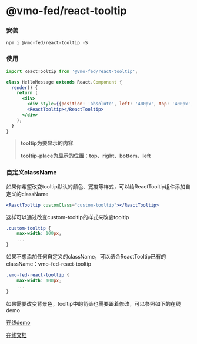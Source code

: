 # @vmo-fed/react-tooltip

### 安装

```shell
npm i @vmo-fed/react-tooltip -S
```

### 使用

```jsx
import ReactTooltip from '@vmo-fed/react-tooltip';

class HelloMessage extends React.Component {
  render() {
    return (
      <div>
        <div style={{position: 'absolute', left: '400px', top: '400px', padding: '20px', backgroundColor: 'red'}} tooltip="第一个组件 向上" tooltip-place="top">向上</div>
        <ReactTooltip></ReactTooltip>
      </div>
    );
  }
}
```

> **tooltip为要显示的内容**
>
> **tooltip-place为显示的位置：top、right、bottom、left**

### 自定义className

如果你希望改变tooltip默认的颜色、宽度等样式，可以给ReactTooltip组件添加自定义的className

```jsx
<ReactTooltip customClass="custom-tooltip"></ReactTooltip>
```

这样可以通过改变custom-tooltip的样式来改变tooltip

```css
.custom-tooltip {
    max-width: 100px;
    ...
}
```

如果不想添加任何自定义的className，可以结合ReactTooltip已有的className：vmo-fed-react-tooltip

```css
.vmo-fed-react-tooltip {
    max-width: 100px;
    ...
}
```

如果需要改变背景色，tooltip中的箭头也需要跟着修改，可以参照如下的在线demo

[在线demo](https://codesandbox.io/s/0p0vlrqo5p)

[在线文档](https://vmo-fed.github.io/react-tooltip/doc/#/react-tooltip/doc/react-tooltip)
